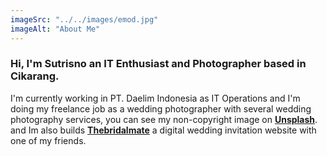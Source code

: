 ```yaml
---
imageSrc: "../../images/emod.jpg"
imageAlt: "About Me"
---
```


### Hi, I'm Sutrisno an IT Enthusiast and Photographer based in Cikarang.

I'm currently working in PT. Daelim Indonesia as IT Operations and I'm doing my freelance job as a wedding photographer with several wedding photography services, you can see my non-copyright image on **[Unsplash](https://www.unsplash.com/@somedayfat)**. and Im also builds **[Thebridalmate](https://www.thebridalmate.com)**
a digital wedding invitation website with one of my friends.

